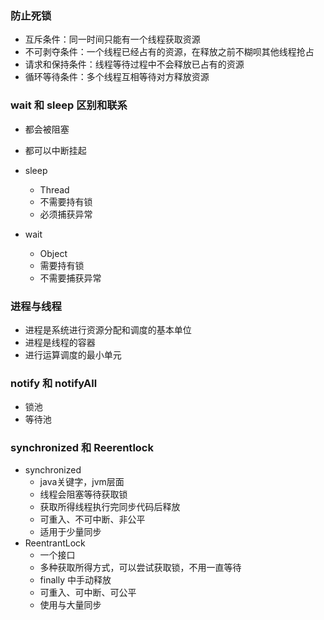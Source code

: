 ### 防止死锁
- 互斥条件：同一时间只能有一个线程获取资源
- 不可剥夺条件：一个线程已经占有的资源，在释放之前不糊呗其他线程抢占
- 请求和保持条件：线程等待过程中不会释放已占有的资源
- 循环等待条件：多个线程互相等待对方释放资源

### wait 和 sleep 区别和联系
- 都会被阻塞
- 都可以中断挂起

- sleep
	- Thread 
	- 不需要持有锁
	- 必须捕获异常
- wait
	- Object
	- 需要持有锁
	- 不需要捕获异常		

### 进程与线程
- 进程是系统进行资源分配和调度的基本单位
- 进程是线程的容器
- 进行运算调度的最小单元

### notify 和 notifyAll
- 锁池
- 等待池

### synchronized 和  Reerentlock
- synchronized
	- java关键字，jvm层面
	- 线程会阻塞等待获取锁
	- 获取所得线程执行完同步代码后释放
	- 可重入、不可中断、非公平
	- 适用于少量同步
- ReentrantLock
	- 一个接口
	- 多种获取所得方式，可以尝试获取锁，不用一直等待
	- finally 中手动释放
	- 可重入、可中断、可公平
	- 使用与大量同步

